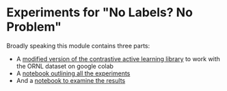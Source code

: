 # Experiments for "No Labels? No Problem"

Broadly speaking this module contains three parts:
 - A [modified version of the contrastive active learning library](contrastive-active-learning/) to work with the ORNL dataset on google colab
 - A [notebook outlining all the experiments](experiments-notebook.ipynb)
 - And a [notebook to examine the results](results.ipynb)
